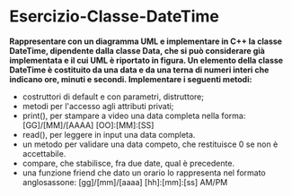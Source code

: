 # Esercizio-Classe-DateTime
**Rappresentare con un diagramma UML e implementare in C++ la classe DateTime, dipendente dalla classe Data, che si può considerare già implementata e il cui UML è riportato in figura. Un elemento della classe DateTime è costituito da una data e da una terna di numeri interi che indicano ore, minuti e secondi. Implementare i seguenti metodi:**
- costruttori di default e con parametri, distruttore;
- metodi per l'accesso agli attributi privati;
- print(), per stampare a video una data completa nella forma: [GG]/[MM]/[AAAA] [OO]:[MM]:[SS]
- read(), per leggere in input una data completa.
- un metodo per validare una data competo, che restituisce 0 se non è accettabile.
- compare, che stabilisce, fra due date, qual è precedente.
- una funzione friend che dato un orario lo rappresenta nel formato anglosassone: [gg]/[mm]/[aaaa] [hh]:[mm]:[ss] AM/PM
